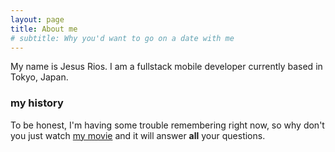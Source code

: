```yaml
---
layout: page
title: About me
# subtitle: Why you'd want to go on a date with me
---
```


My name is Jesus Rios. I am a fullstack mobile developer currently based in Tokyo, Japan.


### my history

To be honest, I'm having some trouble remembering right now, so why don't you just watch [my movie](https://en.wikipedia.org/wiki/The_Princess_Bride_%28film%29) and it will answer **all** your questions.
